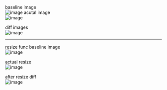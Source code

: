 baseline image <br>
![image](https://github.com/Kiattikhun-W/visual-demo-wdio/assets/108406986/17347ddb-1523-4746-a09b-b53618fce308)
acutal image <br>
![image](https://github.com/Kiattikhun-W/visual-demo-wdio/assets/108406986/1c4d5192-776c-4838-9fc7-588268da06ef)

diff images <br>
![image](https://github.com/Kiattikhun-W/visual-demo-wdio/assets/108406986/be33622d-58fe-452d-b8eb-79bca2fdd8f4)

---

resize func baseline image<br>
![image](https://github.com/Kiattikhun-W/visual-demo-wdio/assets/108406986/17347ddb-1523-4746-a09b-b53618fce308)

actual resize<br>
![image](https://github.com/Kiattikhun-W/visual-demo-wdio/assets/108406986/cf750891-cb93-42e7-a157-6cf67463e993)

after resize diff <br>
![image](https://github.com/Kiattikhun-W/visual-demo-wdio/assets/108406986/7887dfed-e440-4a1f-a663-f54ce5afa392)
